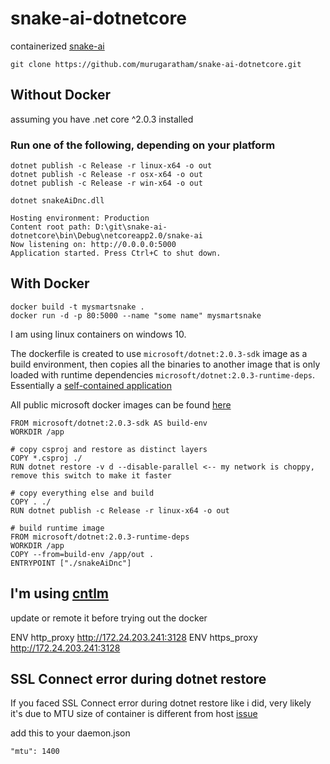 # snake-ai-dotnetcore

containerized [snake-ai](https://github.com/murugaratham/snake-ai)


`git clone https://github.com/murugaratham/snake-ai-dotnetcore.git`

## Without Docker
assuming you have .net core ^2.0.3 installed
### Run one of the following, depending on your platform

```
dotnet publish -c Release -r linux-x64 -o out
dotnet publish -c Release -r osx-x64 -o out
dotnet publish -c Release -r win-x64 -o out

dotnet snakeAiDnc.dll
```

```
Hosting environment: Production
Content root path: D:\git\snake-ai-dotnetcore\bin\Debug\netcoreapp2.0/snake-ai
Now listening on: http://0.0.0.0:5000
Application started. Press Ctrl+C to shut down.
```

## With Docker

```
docker build -t mysmartsnake .
docker run -d -p 80:5000 --name "some name" mysmartsnake
```

I am using linux containers on windows 10.

The dockerfile is created to use `microsoft/dotnet:2.0.3-sdk` image as a build environment, then copies all the binaries to another image that is only loaded with runtime dependencies `microsoft/dotnet:2.0.3-runtime-deps`. 
Essentially a [self-contained application](https://docs.microsoft.com/en-us/dotnet/core/deploying/#self-contained-deployments-scd)

All public microsoft docker images can be found [here](https://hub.docker.com/r/microsoft/dotnet/)

```
FROM microsoft/dotnet:2.0.3-sdk AS build-env
WORKDIR /app

# copy csproj and restore as distinct layers
COPY *.csproj ./
RUN dotnet restore -v d --disable-parallel <-- my network is choppy, remove this switch to make it faster

# copy everything else and build
COPY . ./
RUN dotnet publish -c Release -r linux-x64 -o out

# build runtime image
FROM microsoft/dotnet:2.0.3-runtime-deps
WORKDIR /app
COPY --from=build-env /app/out .
ENTRYPOINT ["./snakeAiDnc"]
```

## I'm using [cntlm](http://cntlm.sourceforge.net)

update or remote it before trying out the docker

ENV http_proxy http://172.24.203.241:3128
ENV https_proxy http://172.24.203.241:3128

## SSL Connect error during dotnet restore

If you faced SSL Connect error during dotnet restore like i did, very likely it's due to MTU size of container is different from host [issue](https://github.com/moby/moby/issues/22297)

add this to your daemon.json
```
"mtu": 1400
```


